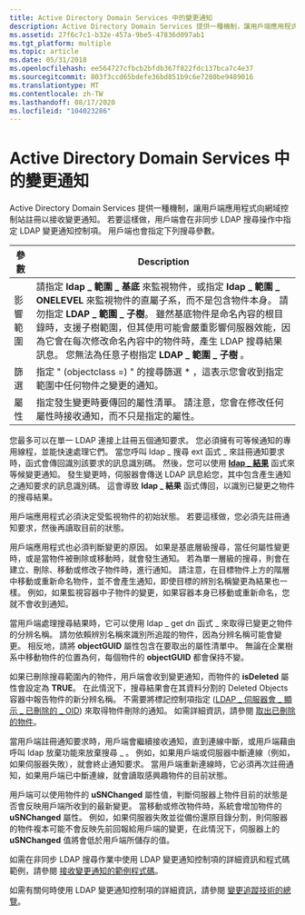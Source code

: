 ```yaml
---
title: Active Directory Domain Services 中的變更通知
description: Active Directory Domain Services 提供一種機制，讓用戶端應用程式向網域控制站註冊以接收變更通知。
ms.assetid: 27f6c7c1-b32e-457a-9be5-47836d097ab1
ms.tgt_platform: multiple
ms.topic: article
ms.date: 05/31/2018
ms.openlocfilehash: ee564727cfbcb2bfdb367f822fdc137bca7c4e37
ms.sourcegitcommit: 803f3ccd65bdefe36bd851b9c6e7280be9489016
ms.translationtype: MT
ms.contentlocale: zh-TW
ms.lasthandoff: 08/17/2020
ms.locfileid: "104023286"
---
```

# <a name="change-notifications-in-active-directory-domain-services"></a>Active Directory Domain Services 中的變更通知

Active Directory Domain Services 提供一種機制，讓用戶端應用程式向網域控制站註冊以接收變更通知。 若要這樣做，用戶端會在非同步 LDAP 搜尋操作中指定 LDAP 變更通知控制項。 用戶端也會指定下列搜尋參數。



| 參數             | Description                                                                                                                                                                                                                                                                                                                                                                                                                                                                                                                                                      |
|-----------------------|------------------------------------------------------------------------------------------------------------------------------------------------------------------------------------------------------------------------------------------------------------------------------------------------------------------------------------------------------------------------------------------------------------------------------------------------------------------------------------------------------------------------------------------------------------------|
| 影響範圍<br/>      | 請指定 **ldap \_ 範圍 \_ 基底** 來監視物件，或指定 **ldap \_ 範圍 \_ ONELEVEL** 來監視物件的直屬子系，而不是包含物件本身。 請勿指定 **LDAP \_ 範圍 \_ 子樹**。 雖然基底物件是命名內容的根目錄時，支援子樹範圍，但其使用可能會嚴重影響伺服器效能，因為它會在每次修改命名內容中的物件時，產生 LDAP 搜尋結果訊息。 您無法為任意子樹指定 **LDAP \_ 範圍 \_ 子樹** 。<br/> |
| 篩選<br/>     | 指定 " (objectclass =) " 的搜尋篩選 \* ，這表示您會收到指定範圍中任何物件之變更的通知。<br/>                                                                                                                                                                                                                                                                                                                                                                                                                |
| 屬性<br/> | 指定發生變更時要傳回的屬性清單。 請注意，您會在修改任何屬性時接收通知，而不只是指定的屬性。<br/>                                                                                                                                                                                                                                                                                                                                                                               |



 

您最多可以在單一 LDAP 連接上註冊五個通知要求。 您必須擁有可等候通知的專用線程，並能快速處理它們。 當您呼叫 ldap \_ 搜尋 ext 函式 \_ 來註冊通知要求時，函式會傳回識別該要求的訊息識別碼。 然後，您可以使用 [**ldap \_ 結果**](/previous-versions/windows/desktop/api/winldap/nf-winldap-ldap_result) 函式來等候變更通知。 發生變更時，伺服器會傳送 LDAP 訊息給您，其中包含產生通知之通知要求的訊息識別碼。 這會導致 **ldap \_ 結果** 函式傳回，以識別已變更之物件的搜尋結果。

用戶端應用程式必須決定受監視物件的初始狀態。 若要這樣做，您必須先註冊通知要求，然後再讀取目前的狀態。

用戶端應用程式也必須判斷變更的原因。 如果是基底層級搜尋，當任何屬性變更時，或是當物件被刪除或移動時，就會發生通知。 若為單一層級的搜尋，則會在建立、刪除、移動或修改子物件時，進行通知。 請注意，在目標物件上方的階層中移動或重新命名物件，並不會產生通知，即使目標的辨別名稱變更為結果也一樣。 例如，如果監視容器中子物件的變更，如果容器本身已移動或重新命名，您就不會收到通知。

當用戶端處理搜尋結果時，它可以使用 ldap \_ get dn 函式 \_ 來取得已變更之物件的分辨名稱。 請勿依賴辨別名稱來識別所追蹤的物件，因為分辨名稱可能會變更。 相反地，請將 **objectGUID** 屬性包含在要取出的屬性清單中。 無論在企業樹系中移動物件的位置為何，每個物件的 **objectGUID** 都會保持不變。

如果已刪除搜尋範圍內的物件，用戶端會收到變更通知，而物件的 **isDeleted** 屬性會設定為 **TRUE**。 在此情況下，搜尋結果會在其資料分割的 Deleted Objects 容器中報告物件的新分辨名稱。 不需要將標記控制項指定 ([LDAP \_ 伺服器會 \_ 顯示 \_ 已刪除的 \_ OID](/previous-versions/windows/desktop/ldap/ldap-server-show-deleted-oid)) 來取得物件刪除的通知。 如需詳細資訊，請參閱 [取出已刪除的物件](retrieving-deleted-objects.md)。

當用戶端註冊通知要求時，用戶端會繼續接收通知，直到連線中斷，或用戶端藉由呼叫 ldap 放棄功能來放棄搜尋 \_ 。 例如，如果用戶端或伺服器中斷連線（例如，如果伺服器失敗），就會終止通知要求。 當用戶端重新連線時，它必須再次註冊通知，如果用戶端已中斷連線，就會讀取感興趣物件的目前狀態。

用戶端可以使用物件的 **uSNChanged** 屬性值，判斷伺服器上物件目前的狀態是否會反映用戶端所收到的最新變更。 當移動或修改物件時，系統會增加物件的 **uSNChanged** 屬性。 例如，如果伺服器失敗並從備份還原目錄分割，則伺服器的物件複本可能不會反映先前回報給用戶端的變更，在此情況下，伺服器上的 **uSNChanged** 值將會低於用戶端所儲存的值。

如需在非同步 LDAP 搜尋作業中使用 LDAP 變更通知控制項的詳細資訊和程式碼範例，請參閱 [接收變更通知的範例程式碼](example-code-for-receiving-change-notifications.md)。

如需有關何時使用 LDAP 變更通知控制項的詳細資訊，請參閱 [變更追蹤技術的總覽](overview-of-change-tracking-techniques.md)。

 

